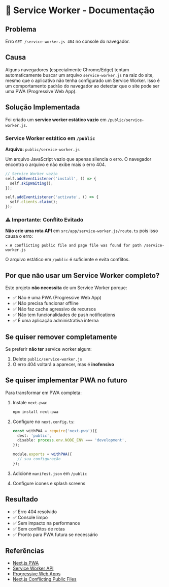# 🔧 Service Worker - Documentação

## Problema

Erro `GET /service-worker.js 404` no console do navegador.

## Causa

Alguns navegadores (especialmente Chrome/Edge) tentam automaticamente buscar um arquivo `service-worker.js` na raiz do site, mesmo que o aplicativo não tenha configurado um Service Worker. Isso é um comportamento padrão do navegador ao detectar que o site pode ser uma PWA (Progressive Web App).

## Solução Implementada

Foi criado um **service worker estático vazio** em `/public/service-worker.js`.

### Service Worker estático em `/public`

**Arquivo:** `public/service-worker.js`

Um arquivo JavaScript vazio que apenas silencia o erro. O navegador encontra o arquivo e não exibe mais o erro 404.

```javascript
// Service Worker vazio
self.addEventListener('install', () => {
  self.skipWaiting();
});

self.addEventListener('activate', () => {
  self.clients.claim();
});
```

### ⚠️ Importante: Conflito Evitado

**Não crie uma rota API** em `src/app/service-worker.js/route.ts` pois isso causa o erro:
```
⨯ A conflicting public file and page file was found for path /service-worker.js
```

O arquivo estático em `/public` é suficiente e evita conflitos.

## Por que não usar um Service Worker completo?

Este projeto **não necessita** de um Service Worker porque:

- ✅ Não é uma PWA (Progressive Web App)
- ✅ Não precisa funcionar offline
- ✅ Não faz cache agressivo de recursos
- ✅ Não tem funcionalidades de push notifications
- ✅ É uma aplicação administrativa interna

## Se quiser remover completamente

Se preferir **não ter** service worker algum:

1. Delete `public/service-worker.js`
2. O erro 404 voltará a aparecer, mas é **inofensivo**

## Se quiser implementar PWA no futuro

Para transformar em PWA completa:

1. Instale `next-pwa`:
   ```bash
   npm install next-pwa
   ```

2. Configure no `next.config.ts`:
   ```typescript
   const withPWA = require('next-pwa')({
     dest: 'public',
     disable: process.env.NODE_ENV === 'development',
   });

   module.exports = withPWA({
     // sua configuração
   });
   ```

3. Adicione `manifest.json` em `/public`

4. Configure ícones e splash screens

## Resultado

- ✅ Erro 404 resolvido
- ✅ Console limpo
- ✅ Sem impacto na performance
- ✅ Sem conflitos de rotas
- ✅ Pronto para PWA futura se necessário

## Referências

- [Next.js PWA](https://github.com/shadowwalker/next-pwa)
- [Service Worker API](https://developer.mozilla.org/en-US/docs/Web/API/Service_Worker_API)
- [Progressive Web Apps](https://web.dev/progressive-web-apps/)
- [Next.js Conflicting Public Files](https://nextjs.org/docs/messages/conflicting-public-file-page)
